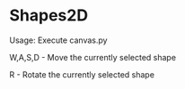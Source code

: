 # Shapes2D

Usage:
Execute canvas.py

W,A,S,D - Move the currently selected shape

R       - Rotate the currently selected shape
